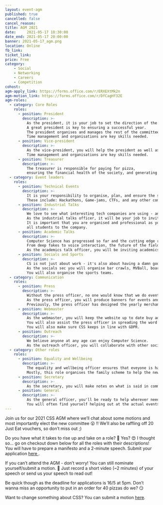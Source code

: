 ```yaml
---
layout: event-agm
published: true
cancelled: false
cancel_reason:
title: AGM 2021
date:     2021-05-17 18:30:00
date_end: 2021-05-17 20:00:00
banner: 2021-05-17_agm.png
location: Online
fb_link:
ticket_link:
price: Free
category:
    - Social
    - Networking
    - Careers
    - Competition
cohost:
agm-apply_link: https://forms.office.com/r/ERXEXtMk2n
agm-motion_link: https://forms.office.com/r/DfCagHf32E
agm-roles:
  - category: Core Roles
    roles:
      - position: President
        description: >-
          As the president, it is your job to set the direction of the society.
          A great president is key to ensuring a successful year.
          The president organises and manages the rest of the committee.
          Time management and organisations are key skills needed.
      - position: Vice-president
        description: >-
          As the vice-president, you will help the president as well as organising sponsorship from companies.
          Time management and organisations are key skills needed.
      - position: Treasurer
        description: >-
          The treasurer is responsible for paying for pizza,
          ensuring the financial health of the society, and generating invoices.
  - category: Event leaders
    roles:
      - position: Technical Events
        description: >-
          It is your responsibility to organise, plan, and ensure the success of the large events.
          These include: Hackathons, Game-jams, CTFs, and any other competition event.
      - position: Industrial Talks
        description: >-
          We love to see what interesting tech companies are using - and they love advertising their grad jobs to us.
          As the industrial talks officer, it will be your job to invite companies to give talks.
          It is important that you are organised and professional as you're representing not just the society but also
          all students to the company.
      - position: Academic Talks
        description: >-
          Computer Science has progressed so far and the cutting edge research is mind blowing.
          From deep fakes to voice interaction, the future of the field is exciting with endless possibilities.
          As the academics talk officer, you will be inviting academics to talk about research and show off the exciting new developments.
      - position: Socials and Sports
        description: >-
          CS is not just about work - it's also about having a damn good time!
          As the socials sec you will organise bar crawls, MVBall, board game nights, and any other social activity you think of!
          You will also organise the sports teams.
  - category: Communication
    roles:
      - position: Press
        description: >-
          Without the press officer, no one would know that we do events.
          As the press officer, you will produce banners for events and post them on social media.
          Previously, the press officer has designed the yearly merchandise as the people who take this role are creative.
      - position: Webmaster
        description: >-
          As the webmaster, you will keep the website up to date buy adding future events and putting jobs on the job board.
          You will also assist the press officer in spreading the word about upcoming events across, well, the web by adding new features.
          You will also make sure CSS keeps in line with GDPR.
      - position: Outreach
        description: >-
          We believe anyone at any age can enjoy Computer Science.
          As the outreach officer, you will collaborate with other societies and the SCEEM outreach program to help spread our passion for CS.
  - category: Other roles
    roles:
      - position: Equality and Wellbeing
        description: >-
          The equality and wellbeing officer ensures that eveyone is happy in the society.
          Mostly, this role organises the family scheme to help the new cohort find their feet at University and within the society.
      - position: Secretary
        description: >-
          As the secretary, you will make notes on what is said in committee meetings, keep our documents organised, and communicate with the SU.
      - position: General
        description: >-
          As the general officer, you'll be ready to help wherever needed.
          You will often find yourself helping out at the actual events including collecting pizza and falafels.
---
```


Join us for our 2021 CSS AGM where we’ll chat about some motions and most importantly elect the new committee 😮 !! We’ll also be raffling off 20 Just Eat vouchers, so don’t miss out ;)

Do you have what it takes to rise up and take on a role? 🤔 Yes? 😍
I thought so… go on checkout down below for all the roles with their descriptions!
You will have to prepare a manifesto and a 2-minute speech. Submit your application [ here ]({{page.agm-apply_link}}).

If you  can’t attend the AGM - don’t worry! You can still nominate yourself/submit a motion. 🎉
Just record a short video (~2 minutes) of your speech or send us your speech to read out!

Be quick though as the deadline for applications is 16/5 at 5pm.
Don’t wanna miss an opportunity to put in an order for 40 pizzas do we? 😏

Want to change something about CSS? You can submit a motion [here]({{page.agm-motion_link}}).

